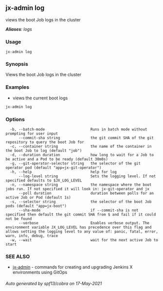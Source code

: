 ## jx-admin log

views the boot Job logs in the cluster

***Aliases**: logs*

### Usage

```
jx-admin log
```

### Synopsis

Views the boot Job logs in the cluster

### Examples

  * views the current boot logs
  
  ```bash
  jx-admin log
  ```

### Options

```
  -b, --batch-mode                     Runs in batch mode without prompting for user input
      --commit-sha string              the git commit SHA of the git repository to query the boot Job for
  -c, --container string               the name of the container in the boot Job to log (default "job")
  -d, --duration duration              how long to wait for a Job to be active and a Pod to be ready (default 30m0s)
  -g, --git-operator-selector string   the selector of the git operator pod (default "app=jx-git-operator")
  -h, --help                           help for log
      --log-level string               Sets the logging level. If not specified defaults to $JX_LOG_LEVEL
  -n, --namespace string               the namespace where the boot jobs run. If not specified it will look in: jx-git-operator and jx
      --poll duration                  duration between polls for an active Job or Pod (default 1s)
  -s, --selector string                the selector of the boot Job pods (default "app=jx-boot")
      --sha-mode                       if --commit-sha is not specified then default the git commit SHA from $ and fail if it could not be found
      --verbose                        Enables verbose output. The environment variable JX_LOG_LEVEL has precedence over this flag and allows setting the logging level to any value of: panic, fatal, error, warn, info, debug, trace
  -w, --wait                           wait for the next active Job to start
```

### SEE ALSO

* [jx-admin](jx-admin.md)	 - commands for creating and upgrading Jenkins X environments using GitOps

###### Auto generated by spf13/cobra on 17-May-2021
